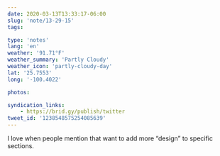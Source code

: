 ```yaml
---
date: 2020-03-13T13:33:17-06:00
slug: 'note/13-29-15'
tags:

type: 'notes'
lang: 'en'
weather: '91.71°F'
weather_summary: 'Partly Cloudy'
weather_icon: 'partly-cloudy-day'
lat: '25.7553'
long: '-100.4022'

photos:

syndication_links:
    - https://brid.gy/publish/twitter
tweet_id: '1238548575254085639'
---
```

I love when people mention that want to add more “design” to specific sections. 